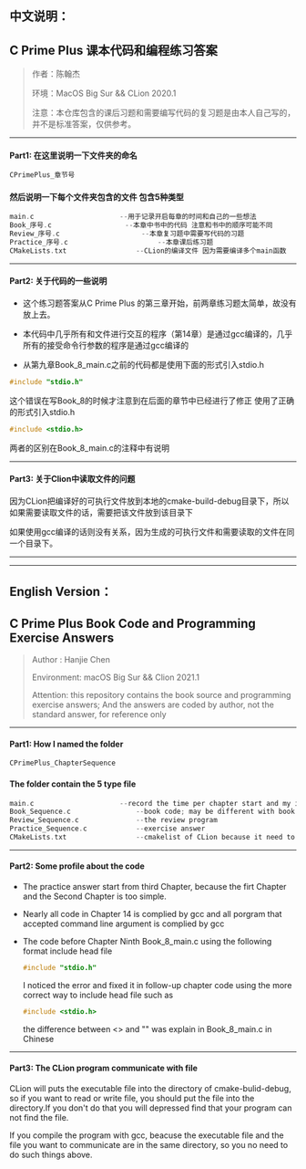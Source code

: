 ## 中文说明：

## C Prime Plus 课本代码和编程练习答案

> 作者：陈翰杰
>
> 环境：MacOS Big Sur && CLion 2020.1
>
> 注意：本仓库包含的课后习题和需要编写代码的复习题是由本人自己写的，并不是标准答案，仅供参考。

***

#### Part1: 在这里说明一下文件夹的命名

```c
CPrimePlus_章节号
```

#### 然后说明一下每个文件夹包含的文件 包含5种类型

```c
main.c				       --用于记录开启每章的时间和自己的一些想法
Book_序号.c			       --本章中书中的代码 注意和书中的顺序可能不同
Review_序号.c		               --本章复习题中需要写代码的习题
Practice_序号.c		      	       --本章课后练习题
CMakeLists.txt			       --CLion的编译文件 因为需要编译多个main函数
```

***

#### Part2: 关于代码的一些说明

- 这个练习题答案从C Prime Plus 的第三章开始，前两章练习题太简单，故没有放上去。

- 本代码中几乎所有和文件进行交互的程序（第14章）是通过gcc编译的，几乎所有的接受命令行参数的程序是通过gcc编译的

- 从第九章Book_8_main.c之前的代码都是使用下面的形式引入stdio.h

```c
#include "stdio.h"
```

这个错误在写Book_8的时候才注意到在后面的章节中已经进行了修正 使用了正确的形式引入stdio.h

```c
#include <stdio.h>
```

两者的区别在Book_8_main.c的注释中有说明

***

#### Part3: 关于Clion中读取文件的问题

因为CLion把编译好的可执行文件放到本地的cmake-build-debug目录下，所以如果需要读取文件的话，需要把该文件放到该目录下

如果使用gcc编译的话则没有关系，因为生成的可执行文件和需要读取的文件在同一个目录下。

***

***

## English Version：

## C Prime Plus Book Code and Programming Exercise Answers

> Author : Hanjie Chen
>
> Environment: macOS Big Sur && Clion 2021.1
>
> Attention: this repository contains the book source and programming exercise answers; And the answers are coded by author, not the standard answer, for reference only
>

***

#### Part1: How I named the folder

```c
CPrimePlus_ChapterSequence
```

#### The folder contain the 5 type file

```c
main.c				       --record the time per chapter start and my idea;(writed by Chinese)
Book_Sequence.c			       --book code; may be different with book
Review_Sequence.c		       --the review program
Practice_Sequence.c		       --exercise answer
CMakeLists.txt			       --cmakelist of CLion because it need to complie mutiple main function
```

***

#### Part2: Some profile about the code

- The practice answer start from third Chapter, because the firt Chapter and the Second Chapter is too simple.

- Nearly all code in Chapter 14 is complied by gcc and all porgram that accepted command line argument is complied by gcc

- The code before Chapter Ninth Book_8_main.c using the following format include head file

  ```c
  #include "stdio.h"
  ```

  I noticed the error and fixed it in follow-up chapter code using the more correct way to include head file such as

  ```c
  #include <stdio.h>
  ```

  the difference between <> and "" was explain in Book_8_main.c in Chinese


***

#### Part3: The CLion program communicate with file

CLion will puts the executable file into the directory of cmake-bulid-debug, so if you want to read or write file, you should put the file into the directory.If you don't do that you will depressed find that your program can not find the file.

If you compile the program with gcc, beacuse the executable file and the file you want to communicate are in the same directory, so you no need to do such things above.
